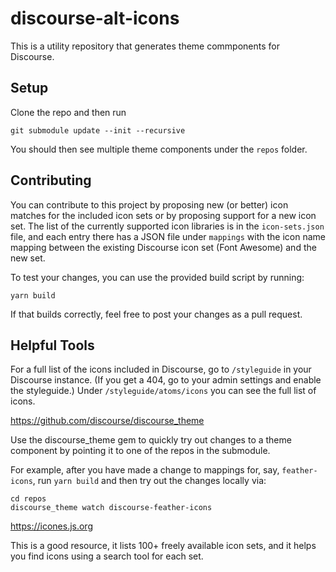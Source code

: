 # discourse-alt-icons

This is a utility repository that generates theme commponents for Discourse.

## Setup

Clone the repo and then run

```
git submodule update --init --recursive
```

You should then see multiple theme components under the `repos` folder.

## Contributing

You can contribute to this project by proposing new (or better) icon matches for the included icon sets or by proposing support for a new icon set. The list of the currently supported icon libraries is in the `icon-sets.json` file, and each entry there has a JSON file under `mappings` with the icon name mapping between the existing Discourse icon set (Font Awesome) and the new set.

To test your changes, you can use the provided build script by running:

```
yarn build
```

If that builds correctly, feel free to post your changes as a pull request.

## Helpful Tools

For a full list of the icons included in Discourse, go to `/styleguide` in your Discourse instance. (If you get a 404, go to your admin settings and enable the styleguide.) Under `/styleguide/atoms/icons` you can see the full list of icons.

https://github.com/discourse/discourse_theme

Use the discourse_theme gem to quickly try out changes to a theme component by pointing it to one of the repos in the submodule. 

For example, after you have made a change to mappings for, say, `feather-icons`, run `yarn build` and then try out the changes locally via: 

```
cd repos
discourse_theme watch discourse-feather-icons
```

https://icones.js.org

This is a good resource, it lists 100+ freely available icon sets, and it helps you find icons using a search tool for each set.
